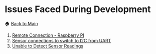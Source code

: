 # **Issues Faced During Development**
:house: [Back to Main](https://github.com/SachinPawaskarUNO/mav-openag-foodcomputer2.0/blob/master/docs/IssueTroubleShooting.md)

1. [Remote Connection - Raspberry PI](./Issues/remote-connection.md)
2. [Sensor connections to switch to I2C from UART](./Issues/sensor-switch.md)
3. [Unable to Detect Sensor Readings](./Issues/sensor-reading-detect.md)
